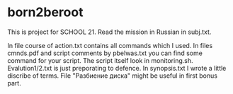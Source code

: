 # born2beroot
This is project for SCHOOL 21. Read the mission in Russian in subj.txt. 

In file course of action.txt contains all commands which I used.
In files cmnds.pdf and script comments by pbelwas.txt you can find some command for your script. The script itself look in monitoring.sh.
Evalution1/2.txt is just preporating to defence. 
In synopsis.txt I wrote a little discribe of terms.
File "Разбиение диска" might be useful in first bonus part. 
